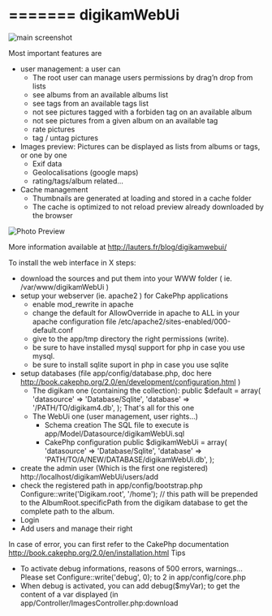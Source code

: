 =======
digikamWebUi
============


![main screenshot](http://lauters.fr/blog/wp-content/uploads/2013/08/digikamScreenShot-1024x473.jpg "main screenshot")



Most important features are

- user management: a user can
    -   The root user can manage users permissions by drag’n drop from lists
    -    see albums from an available albums list
    -   see tags from an available tags list
    -   not see pictures tagged with a forbiden tag on an available album
    -   not see pictures from a given album on an available tag
    -   rate pictures
    -   tag / untag pictures
- Images preview: Pictures can be displayed as lists from albums or tags, or one by one
    -   Exif data
    -   Geolocalisations (google maps)
    -   rating/tags/album related…
- Cache management
    -   Thumbnails are generated at loading and stored in a cache folder
    -   The cache is optimized to not reload preview already downloaded by the browser


![Photo Preview](http://lauters.fr/blog/wp-content/uploads/2013/10/digikamScreenShot1-1024x468.jpg "Photo Preview")


More information available at http://lauters.fr/blog/digikamwebui/


To install the web interface in X steps:
- download the sources and put them into your WWW folder ( ie. /var/www/digikamWebUi )
- setup your webserver (ie. apache2 ) for CakePhp applications
    - enable mod_rewrite in apache
    - change the default for AllowOverride in apache to ALL in your apache configuration file /etc/apache2/sites-enabled/000-default.conf
    - give to the app/tmp directory the right permissions (write).
    - be sure to have installed mysql support for php in case you use mysql.
    - be sure to install sqlite suport in php in case you use sqlite
- setup databases (file app/config/database.php, doc here http://book.cakephp.org/2.0/en/development/configuration.html )
    - The digikam one (containing the collection): 
          public $default = array(
            'datasource' => 'Database/Sqlite',
            'database' => '/PATH/TO/digikam4.db',
          );
    That's all for this one
    - The WebUi one (user management, user rights...)
        - Schema creation
            The SQL file to execute is app/Model/Datasource/digikamWebUi.sql
        - CakePhp configuration
            public $digikamWebUi = array(
                'datasource' => 'Database/Sqlite',
                'database' => 'PATH/TO/A/NEW/DATABASE/digikamWebUi.db',
            );
- create the admin user (Which is the first one registered)
    http://localhost/digikamWebUi/users/add
- check the registered path in app/config/bootstrap.php
 	Configure::write('Digikam.root', '/home'); // this path will be prepended to the AlbumRoot.specificPath from the digikam database to get the complete path to the album.
- Login
- Add users and manage their right
    
In case of error, you can first refer to the CakePhp documentation http://book.cakephp.org/2.0/en/installation.html
Tips
- To activate debug informations, reasons of 500 errors, warnings... Please set Configure::write('debug', 0); to 2 in app/config/core.php
- When debug is activated, you can add debug($myVar); to get the content of a var displayed (in app/Controller/ImagesController.php:download